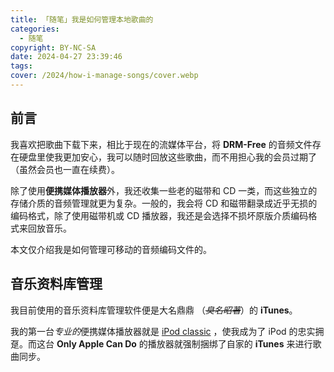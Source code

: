 ```yaml
---
title: 「随笔」我是如何管理本地歌曲的
categories:
  - 随笔
copyright: BY-NC-SA
date: 2024-04-27 23:39:46
tags:
cover: /2024/how-i-manage-songs/cover.webp
---
```


## 前言

我喜欢把歌曲下载下来，相比于现在的流媒体平台，将 **DRM-Free** 的音频文件存在硬盘里使我更加安心，我可以随时回放这些歌曲，而不用担心我的会员过期了（虽然会员也一直在续费）。

除了使用**便携媒体播放器**外，我还收集一些老的磁带和 CD 一类，而这些独立的存储介质的音频管理就更为复杂。一般的，我会将 CD 和磁带翻录成近乎无损的编码格式，除了使用磁带机或 CD 播放器，我还是会选择不损坏原版介质编码格式来回放音乐。

本文仅介绍我是如何管理可移动的音频编码文件的。

## 音乐资料库管理

我目前使用的音乐资料库管理软件便是大名鼎鼎 （~~_臭名昭著_~~）的 **iTunes**。

我的第一台*专业的*便携媒体播放器就是 [iPod classic](/2023/ipod-classic-review/) ，使我成为了 iPod 的忠实拥趸。而这台 **Only Apple Can Do** 的播放器就强制捆绑了自家的 **iTunes** 来进行歌曲同步。
